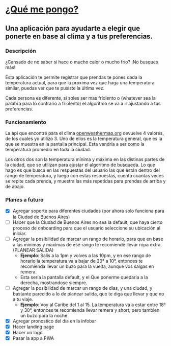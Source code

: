 # [¿Qué me pongo?](https://qmp.ezegatica.com)

## Una aplicación para ayudarte a elegir que ponerte en base al clima y a tus preferencias.

### Descripción

¿Cansado de no saber si hace o mucho calor o mucho frío? ¡No busques más!

Esta aplicación te permite registrar que prendas te pones dada la temperatura actual, para que la proxima vez que haga una temperatura similar, puedas ver que te pusiste la última vez.

Cada persona es diferente, si soles ser mas fríolento o (whatever sea la palabra para lo contrario a fríolento) el algoritmo se va a ir ajustando a tus preferencias.

### Funcionamiento

La api que encontré para el clima [openweathermap.org](https://openweathermap.org/) devuelve 4 valores, de los cuales yo utilizo 3. Uno de ellos es la temperatura general, que es la que se muestra en la pantalla principal. Esta vendría a ser como la temperatura promedio en toda la ciudad.

Los otros dos son la temperatura mínima y máxima en las distinas partes de la ciudad, que se utilizan para ajustar el algoritmo de busqueda. Lo que hago es que busca en las respuestas del usuario las que están dentro del rango de temperatura, y luego con estas respuestas, cuenta cuantas veces se repite cada prenda, y muestra las más repetidas para prendas de arriba y de abajo.

### Planes a futuro

- [x] Agregar soporte para diferentes ciudades (por ahora solo funciona para la Ciudad de Buenos Aires)
- [ ] Hacer que la Ciudad de Buenos Aires no sea la default, que haya cierto proceso de onboarding para que el usuario seleccione su ubicación al iniciar.
- [ ] Agregar la posibilidad de marcar un rango de horario, para que en base a las minimas y maximas de ese rango te recomiende llevar ropa extra. (PLANEAR SALIDA)
  - **Ejemplo**: Salís a la 1pm y volves a las 10pm, y en ese rango de horario la temperatura va a bajar de 20° a 10°, entonces te recomienda llevar un buzo para la vuelta, aunque vos salgas en remera.
  - Esta sería la pantalla default, y el Que ponerme quedaría a la derecha, mostrandose siempre.
- [ ] Agregar la posibilidad de marcar un rango de días, y una ciudad, y bastante parecido a lo de planear salida, que te diga que llevar y que no a tu viaje.
  - **Ejemplo**: Voy al Caribe del 1 al 15. La temperatura va a estar entre 18° y 30°, entonces te recomienda llevar remera y short, pero tambien un buzo para la noche.
- [x] Agregar pronostico del día en la infobar
- [x] Hacer landing page
- [x] Hacer un logo
- [x] Pasar la app a PWA
